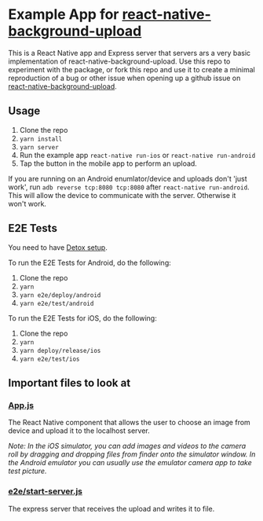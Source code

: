 # Example App for [react-native-background-upload](https://github.com/Vydia/react-native-background-upload)

This is a React Native app and Express server that servers ars a very basic
implementation of react-native-background-upload. Use this repo to experiment
with the package, or fork this repo and use it to create a minimal reproduction
of a bug or other issue when opening up a github issue on
[react-native-background-upload](https://github.com/Vydia/react-native-background-upload).

## Usage

 1. Clone the repo
 1. `yarn install`
 1. `yarn server`
 1. Run the example app `react-native run-ios` or `react-native run-android`
 1. Tap the button in the mobile app to perform an upload.

If you are running on an Android enumlator/device and uploads don't 'just work', run `adb reverse tcp:8080 tcp:8080` after `react-native run-android`.  This will allow the device to communicate with the server.  Otherwise it won't work.

## E2E Tests

You need to have [Detox setup](https://github.com/wix/Detox/blob/master/docs/Introduction.GettingStarted.md).

To run the E2E Tests for Android, do the following:

 1. Clone the repo
 1. `yarn`
 1. `yarn e2e/deploy/android`
 1. `yarn e2e/test/android`

To run the E2E Tests for iOS, do the following:

 1. Clone the repo
 1. `yarn`
 1. `yarn deploy/release/ios`
 1. `yarn e2e/test/ios`

## Important files to look at

### [App.js](https://github.com/Vydia/react-native-background-upload/blob/master/example/RNBackgroundExample/App.js)

The React Native component that allows the user to choose an image from device
and upload it to the localhost server.

*Note: In the iOS simulator, you can add images and videos to the camera roll by
dragging and dropping files from finder onto the simulator window. In the Android
emulator you can usually use the emulator camera app to take test picture.*

### [e2e/start-server.js](https://github.com/Vydia/react-native-background-upload/blob/master/example/RNBackgroundExample/e2e/start-server.js)

The express server that receives the upload and writes it to file.
